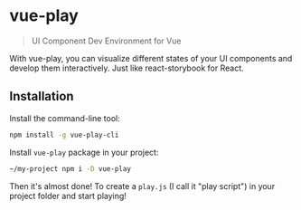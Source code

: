 # vue-play

> UI Component Dev Environment for Vue

With vue-play, you can visualize different states of your UI components and develop them interactively. Just like react-storybook for React.

## Installation

Install the command-line tool:

```bash
npm install -g vue-play-cli
```

Install `vue-play` package in your project:

```bash
~/my-project npm i -D vue-play
```

Then it's almost done! To create a `play.js` \(I call it "play script"\) in your project folder and start playing!

